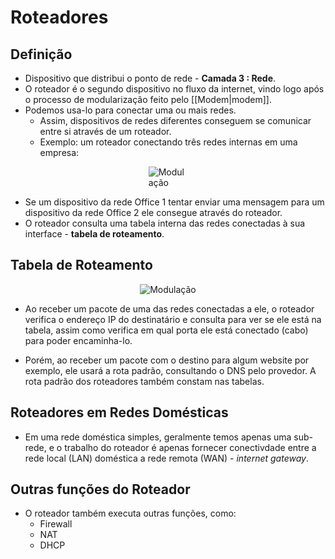 # Roteadores

## Definição
- Dispositivo que distribui o ponto de rede - **Camada 3 : Rede**.
- O roteador é o segundo dispositivo no fluxo da internet, vindo logo após o processo de modularização feito pelo [[Modem|modem]]. 
- Podemos usa-lo para conectar uma ou mais redes. 
	- Assim, dispositivos de redes diferentes conseguem se comunicar entre si através de um roteador.
	- Exemplo: um roteador conectando três redes internas em uma empresa:

<div class="container" style="display: flex; justify-content: center; align-items: center;"> <span style="display: flex; justify-content: center; align-items: center; max-width: 100%; height: auto;"> <img src="https://www.networkacademy.io/sites/default/files/inline-images/Enterprise%20LAN_1.png" alt="Modulação" style="max-width: 70%; height: auto;" /> </span> </div>

- Se um dispositivo da rede Office 1 tentar enviar uma mensagem para um dispositivo da rede Office 2 ele consegue através do roteador.
- O roteador consulta uma tabela interna das redes conectadas à sua interface - **tabela de roteamento**.

## Tabela de Roteamento

<div class="container" style="display: flex; justify-content: center; align-items: center;"> <span style="display: flex; justify-content: center; align-items: center; max-width: 100%; height: auto;"> <img src="https://ars.els-cdn.com/content/image/3-s2.0-B9781437778076100117-f11-06-9781437778076.jpg" alt="Modulação" style="max-width: 100%; height: auto;" /> </span> </div>

- Ao receber um pacote de uma das redes conectadas a ele, o roteador verifica o endereço IP do destinatário e consulta para ver se ele está na tabela, assim como verifica em qual porta ele está conectado (cabo) para poder encaminha-lo.

- Porém, ao receber um pacote com o destino para algum website por exemplo, ele usará a rota padrão, consultando o DNS pelo provedor. A rota padrão dos roteadores também constam nas tabelas.

## Roteadores em Redes Domésticas
- Em uma rede doméstica simples, geralmente temos apenas uma sub-rede, e o trabalho do roteador é apenas fornecer conectivdade  entre a rede local (LAN) doméstica a rede remota (WAN) - *internet gateway*.

## Outras funções do Roteador
- O roteador também executa outras funções, como:
	- Firewall 
	- NAT
	- DHCP